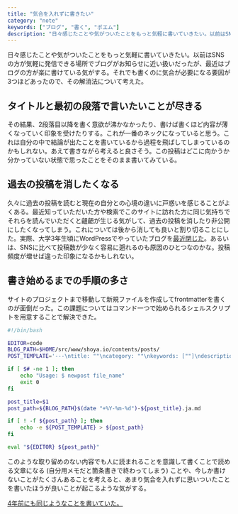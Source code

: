 ```yaml
---
title: "気合を入れずに書きたい"
category: "note"
keywords: ["ブログ", "書く", "ポエム"]
description: "日々感じたことや気がついたことをもっと気軽に書いていきたい。以前はSNSの方が気軽に発信できる場所でブログがお知らせに近い扱いだったが、最近はブログの方が楽に書けている気がする。それでも書くのに気合が必要になる要因が3つほどあったので、その解消法について考えた。"
---
```


日々感じたことや気がついたことをもっと気軽に書いていきたい。以前はSNSの方が気軽に発信できる場所でブログがお知らせに近い扱いだったが、最近はブログの方が楽に書けている気がする。それでも書くのに気合が必要になる要因が3つほどあったので、その解消法について考えた。

## タイトルと最初の段落で言いたいことが尽きる

その結果、2段落目以降を書く意欲が沸かなかったり、書けば書くほど内容が薄くなっていく印象を受けたりする。これが一番のネックになっていると思う。これは自分の中で結論が出たことを書いているから過程を飛ばしてしまっているのかもしれない。あえて書きながら考えると良さそう。この投稿はどこに向かうか分かっていない状態で思ったことをそのまま書いてみている。

## 過去の投稿を消したくなる

久々に過去の投稿を読むと現在の自分との心境の違いに戸惑いを感じることがよくある。最近知っていただいた方や検索でこのサイトに訪れた方に同じ気持ちでそれらを読んでいただくと齟齬が生じる気がして、過去の投稿を消したり非公開にしたくなってしまう。これについては後から消しても良いと割り切ることにした。実際、大学3年生頃にWordPressでやっていたブログを[最近閉じた](https://twitter.com/shoya140/status/1336493670573481986)。あるいは、SNSに比べて投稿数が少なく容易に遡れるのも原因のひとつなのかな。投稿頻度が増せば違った印象になるかもしれない。

## 書き始めるまでの手順の多さ

サイトのプロジェクトまで移動して新規ファイルを作成してfrontmatterを書くのが面倒だった。この課題についてはコマンド一つで始められるシェルスクリプトを用意することで解決できた。

```bash
#!/bin/bash

EDITOR=code
BLOG_PATH=$HOME/src/www/shoya.io/contents/posts/
POST_TEMPLATE='---\ntitle: ""\ncategory: ""\nkeywords: [""]\ndescription: ""\neyecatch: ""\n---'

if [ $# -ne 1 ]; then
    echo "Usage: $ newpost file_name"
    exit 0
fi

post_title=$1
post_path=${BLOG_PATH}$(date "+%Y-%m-%d")-${post_title}.ja.md

if [ ! -f ${post_path} ]; then
    echo -e ${POST_TEMPLATE} > ${post_path}
fi

eval "${EDITOR} ${post_path}"
```

このような取り留めのない内容でも人に読まれることを意識して書くことで読める文章になる (自分用メモだと箇条書きで終わってしまう) ことや、今しか書けないことがたくさんあることを考えると、あまり気合を入れずに思いついたことを書いたほうが良いことが起こるような気がする。

[4年前にも同じようなことを書いていた。](/ja/posts/writing-and-the-expectation)